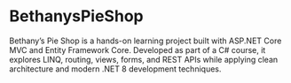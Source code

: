 # BethanysPieShop
Bethany’s Pie Shop is a hands-on learning project built with ASP.NET Core MVC and Entity Framework Core. Developed as part of a C# course, it explores LINQ, routing, views, forms, and REST APIs while applying clean architecture and modern .NET 8 development techniques.
